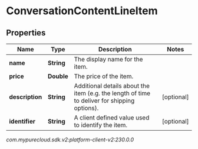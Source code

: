 # ConversationContentLineItem


## Properties

| Name | Type | Description | Notes |
| ------------ | ------------- | ------------- | ------------- |
| **name** | **String** | The display name for the item. |  |
| **price** | **Double** | The price of the item. |  |
| **description** | **String** | Additional details about the item (e.g. the length of time to deliver for shipping options). |  [optional] |
| **identifier** | **String** | A client defined value used to identify the item. |  [optional] |




_com.mypurecloud.sdk.v2:platform-client-v2:230.0.0_
